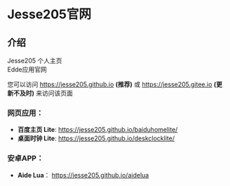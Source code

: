 # Jesse205官网

## 介绍
Jesse205 个人主页<br>
Edde应用官网

您可以访问 https://jesse205.github.io __(推荐)__ 或 https://jesse205.gitee.io __(更新不及时)__ 来访问该页面

### 网页应用：
* __百度主页 Lite__: https://jesse205.github.io/baiduhomelite/
* __桌面时钟 Lite__: https://jesse205.github.io/deskclocklite/

### 安卓APP：
* __Aide Lua__： https://jesse205.github.io/aidelua